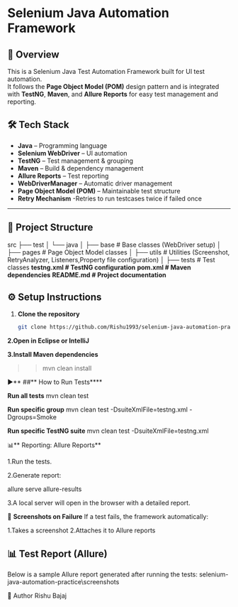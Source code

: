 # Selenium Java Automation Framework

## 📌 Overview
This is a Selenium Java Test Automation Framework built for UI test automation.  
It follows the **Page Object Model (POM)** design pattern and is integrated with **TestNG**, **Maven**, and **Allure Reports** for easy test management and reporting.



## 🛠 Tech Stack
- **Java** – Programming language
- **Selenium WebDriver** – UI automation
- **TestNG** – Test management & grouping
- **Maven** – Build & dependency management
- **Allure Reports** – Test reporting
- **WebDriverManager** – Automatic driver management
- **Page Object Model (POM)** – Maintainable test structure
- **Retry Mechanism** -Retries to run testcases twice if failed once

---

## 📂 Project Structure
src
├── test
│ └── java
│ ├── base # Base classes (WebDriver setup)
│ ├── pages # Page Object Model classes
│ ├── utils # Utilities (Screenshot, RetryAnalyzer, Listeners,Property file configuration)
│ ├── tests # Test classes
**testng.xml # TestNG configuration**
**pom.xml # Maven dependencies**
**README.md # Project documentation**


## ⚙️ Setup Instructions
1. **Clone the repository**  
   ```bash
   git clone https://github.com/Rishu1993/selenium-java-automation-practice.git
   
**2.Open in Eclipse or IntelliJ**

**3.Install Maven dependencies**
>>mvn clean install


▶** ##** How to Run Tests****

**Run all tests**
mvn clean test

**Run specific group**
mvn clean test -DsuiteXmlFile=testng.xml -Dgroups=Smoke

**Run specific TestNG suite**
mvn clean test -DsuiteXmlFile=testng.xml



📊** Reporting: Allure Reports**

1.Run the tests.

2.Generate report:

allure serve allure-results

3.A local server will open in the browser with a detailed report.





📸 **Screenshots on Failure**
If a test fails, the framework automatically:

1.Takes a screenshot
2.Attaches it to Allure reports



## 📊 Test Report (Allure)
Below is a sample Allure report generated after running the tests:
selenium-java-automation-practice\screenshots





📌 Author
Rishu Bajaj


